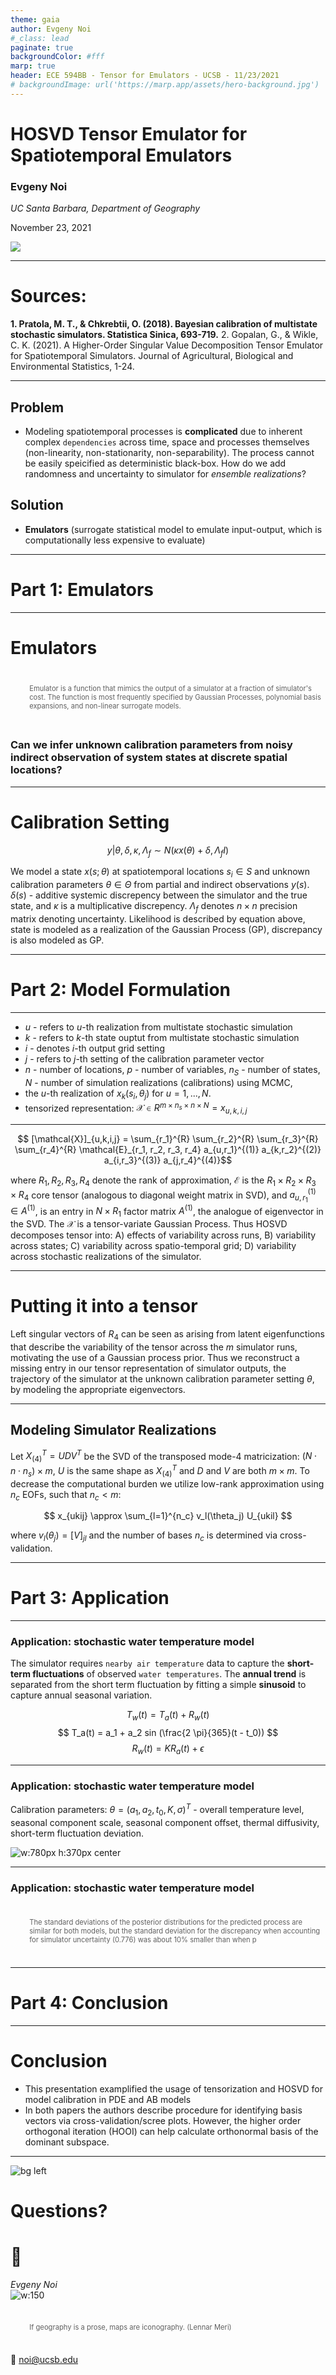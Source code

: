 ```yaml
---
theme: gaia
author: Evgeny Noi
#_class: lead
paginate: true
backgroundColor: #fff
marp: true
header: ECE 594BB - Tensor for Emulators - UCSB - 11/23/2021 
# backgroundImage: url('https://marp.app/assets/hero-background.jpg')
---
```

<!-- ![bg left:40% 80%](https://marp.app/assets/marp.svg) -->
<!-- _paginate: false -->
<!-- _class: lead -->
<!-- _header: '' -->

# **HOSVD Tensor Emulator for Spatiotemporal Emulators** 

### Evgeny Noi

*UC Santa Barbara, Department of Geography*

November 23, 2021

![](logo1.png)

---

# Sources: 

**1. Pratola, M. T., & Chkrebtii, O. (2018). Bayesian calibration of multistate stochastic simulators. Statistica Sinica, 693-719.**
2. Gopalan, G., & Wikle, C. K. (2021). A Higher-Order Singular Value Decomposition Tensor Emulator for Spatiotemporal Simulators. Journal of Agricultural, Biological and Environmental Statistics, 1-24.

---
## Problem 
* Modeling spatiotemporal processes is **complicated** due to inherent complex ```dependencies``` across time, space and processes themselves (non-linearity, non-stationarity, non-separability). The process cannot be easily speicified as deterministic black-box. How do we add randomness and uncertainty to simulator for *ensemble realizations*?  

## Solution
* **Emulators** (surrogate statistical model to emulate input-output, which is computationally less expensive to evaluate)

<!-- * Approaches: 
    * physical-statistical models within hierarchical statistical framework (Berliner 2003; Kuhnert 2014)
    * black-box simulator (e.g. PDE and ABM) -->
    

---

<!-- _backgroundColor: white -->
<!-- _color: #DC267F -->
<!-- _class: lead -->

# Part 1: Emulators

---

# Emulators 

> Emulator is a function that mimics the output of a simulator at a fraction of simulator's cost. The function is most frequently specified by Gaussian Processes, polynomial basis expansions, and non-linear surrogate models. 

### Can we infer unknown calibration parameters from noisy indirect observation of system states at discrete spatial locations? 

<!-- * Projecting the output onto a standard basis representation (principal components) and adapting emulators to lower-dimensional projection of these fields.  -->

---

# Calibration Setting 

$$ y | \theta, \delta, \kappa, \Lambda_f \sim N (\kappa x(\theta) + \delta, \Lambda_f I)$$

We model a state $x(s; \theta)$ at spatiotemporal locations $s_i \in S$ and unknown calibration parameters $\theta \in \Theta$ from partial and indirect observations $y(s)$. $\delta(s)$ - additive systemic discrepency between the simulator and the true state, and $\kappa$ is a multiplicative discrepency. $\Lambda_f$ denotes $n \times n$ precision matrix denoting uncertainty. Likelihood is described by equation above, state is modeled as a realization of the Gaussian Process (GP), discrepancy is also modeled as GP.  

---

<!-- _backgroundColor: white -->
<!-- _color: #DC267F -->
<!-- _class: lead -->

# Part 2: Model Formulation

---

* $u$ - refers to $u$-th realization from multistate stochastic simulation 
* $k$ - refers to $k$-th state ouptut from multistate stochastic simulation 
* $i$ - denotes $i$-th output grid setting
* $j$ - refers to $j$-th setting of the calibration parameter vector 
* $n$ - number of locations, $p$ - number of variables, $n_S$ - number of states, $N$ - number of simulation realizations (calibrations) using MCMC, 
* the $u$-th realization of $x_k(s_i, \theta_j)$ for $u=1,..., N$. 
* tensorized representation: $\mathcal{X} \in R^{m \times n_s \times n \times N} = x_{u,k,i,j}$


<!-- # SVD Emulators

- Hidgon et al. (2008) 
    - SVD derived PCs of simulated runs and GP prior distribution on the weights 
- Hidgon et al. (2011) 
    - relax GP-based prior, model mean response via random-forests

```Simulator output can be approximately expressed as a linear combination of the UD columns from SVD``` -->

---

$$ [\mathcal{X}]_{u,k,i,j} = \sum_{r_1}^{R} \sum_{r_2}^{R} \sum_{r_3}^{R} \sum_{r_4}^{R} \mathcal{E}_{r_1, r_2, r_3, r_4} a_{u,r_1}^{(1)} a_{k,r_2}^{(2)} a_{i,r_3}^{(3)} a_{j,r_4}^{(4)}$$

where $R_1, R_2, R_3, R_4$ denote the rank of approximation, $\mathcal{E}$ is the $R_1 \times R_2 \times R_3 \times R_4$ core tensor (analogous to diagonal weight matrix in SVD), and $a_{u,r_1}^{(1)} \in A^{(1)}$, is an entry in $N \times R_1$ factor matrix $A^{(1)}$, the analogue of eigenvector in the SVD. The $\mathcal{X}$ is a tensor-variate Gaussian Process. Thus HOSVD decomposes tensor into: A) effects of variability across runs, B) variability across states; C) variability across spatio-temporal grid; D) variability across stochastic realizations of the simulator. 

---
# Putting it into a tensor 

Left singular vectors of $R_4$ can be seen as arising from latent eigenfunctions that describe the variability of the tensor across the $m$ simulator runs, motivating the use of a Gaussian process prior.  Thus we reconstruct a missing entry in our tensor representation of simulator outputs, the trajectory of the simulator at the unknown calibration parameter setting $\theta$, by modeling the appropriate eigenvectors. 

<!-- $$ C = U D V^T $$ 
where $C$ is an $M \times N$ matrix (output dims, runs).  
$$ c = U D v(\theta) + \epsilon $$
where $\epsilon$ is a mean-zero residual with non-diagonal covariance matrix $\Sigma$,  $v(\theta)$ specifies the $N$ coefficients of the linear combination for a particular value of $\theta$. 
$$ c = U D g(\theta, \beta) + \epsilon \quad \text{(non-linear regression)} $$
where $\beta$ are tuning parameters, and $\theta$ are inferential parameters.  -->

---

## Modeling Simulator Realizations

Let $X_{(4)}^{T} = UDV^T$ be the SVD of the transposed mode-4 matricization: $(N \cdot n \cdot n_s) \times m$, $U$ is the same shape as $X_{(4)}^{T}$ and $D$ and $V$ are both $m \times m$. To decrease the computational burden we utilize low-rank approximation using $n_c$ EOFs, such that $n_c < m$: 

$$ x_{ukij} \approx \sum_{l=1}^{n_c} v_l(\theta_j) U_{ukil} $$

where $v_l (\theta_j) = [V]_{jl}$ and the number of bases $n_c$ is determined via cross-validation. 

<!-- # Computational savings: 

1. use $r$ columns capturing most of the data variation from $UD$, 
2. train $r$ machine learning models for emulator
3. reduce computational time on function evaluation  -->

<!-- ---

* Emulate non-linear function $f(x, y, t, \theta_t, ... , \theta_p)$
* Emulations stored as multidimensional tensor $\mathcal{X}$ $M$ by $N$ by $T$ by $P_1$ ... by $P_p$
* latin hypercube is used for initial prior sampling 

Then for HOSVD we have: 

$$ f(x*, y*, t*, \theta*1,..., \theta*p) = Z \times u_1(x*) \times u_2(y*) \times u_3(t*) \times ... \times u_{p+3}(\theta*p) + \epsilon $$

where $u_1, ... , u_p$ - are non-linear vector-valued functions (behaving like $v(\theta)$ from SVD). 

--- 

# Emulator Construction

- Train supervised ML (e.g. GP regression) on $M$ values of $x$ and first column of $U_1$ to get $\hat{u}_{11}$. The choice of supervised ML method needs to be investigated.  -->

<!-- --- -->

<!-- ## Algorithm: 

1. Unfold and scale a tensor 
2. Run regular SVD. Compare screeplot with SVD of permuted unfolded matrices. Keep $\psi$ singular vectors.
3. For each tensor mode set truncated SVD rank at $\psi$ and adding 1 to account for scaling. 
4. Calculate decomposition quality - prop of var explained by R (R - low rank approx, $X_c = X - \bar{X}$)

$$ 1 - \frac{RSS}{TSS} =  1 - \frac{||X-R||_F^2}{||X_c||_F^2} $$ -->

---

<!-- _backgroundColor: white -->
<!-- _color: #DC267F -->
<!-- _class: lead -->

# Part 3: Application

---

### Application: stochastic water temperature model

The simulator requires ```nearby air temperature``` data to capture the **short-term fluctuations** of observed ```water temperatures```. The **annual trend** is separated from  the short term fluctuation by fitting a simple **sinusoid** to capture annual seasonal variation. 

$$ T_w(t) = T_a(t) + R_w(t) $$
$$ T_a(t) = a_1 + a_2 sin (\frac{2 \pi}{365}(t - t_0)) $$
$$ R_w(t) = K R_a(t) + \epsilon $$

---
<style>
img[alt~="center"] {
  display: block;
  margin: 0 auto;
}
</style>

### Application: stochastic water temperature model

Calibration parameters: $\theta = (a_1, a_2, t_0, K, \sigma)^T$ - overall temperature level, seasonal component scale, seasonal component offset, thermal diffusivity, short-term fluctuation deviation. 

![w:780px h:370px center](sims.png)

---

### Application: stochastic water temperature model 

> The standard deviations of the posterior distributions for the predicted process are similar for both models, but the standard deviation for the discrepancy when accounting for simulator uncertainty (0.776) was about 10% smaller than when p

---

<!-- _backgroundColor: white -->
<!-- _color: #DC267F -->
<!-- _class: lead -->

# Part 4: Conclusion

---

# Conclusion 

* This presentation examplified the usage of tensorization and HOSVD for model calibration in PDE and AB models
* In both papers the authors describe procedure for identifying basis vectors via cross-validation/scree plots. However, the higher order orthogonal iteration (HOOI) can help calculate orthonormal basis of the dominant subspace. 

---
<!-- _class: lead -->
<!-- _header: '' -->
<!-- _paginate: false -->
<style scoped>
section {
  /* font-family: 'Times New Roman', serif !important; */
  font-size: 150%;
}
blockquote {
    text-align:left;
    border-left:3px;
    border-right:px;
    width:auto;
    display:inline-block;
    padding:1px px;
    font-size: 80%;
}
</style>

![bg left](mos.png)

# Questions?
# :beers: 

*Evgeny Noi*  
![w:150](me_new.png) 
> If geography is a prose, maps are iconography. (Lennar Meri)

:incoming_envelope: noi@ucsb.edu
